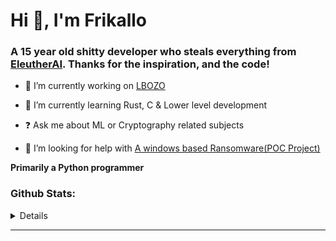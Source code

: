 

# Hi 👋, I'm Frikallo

### <div align="left">A 15 year old shitty developer who steals everything from [EleutherAI](https://www.github.com/eleutherai). Thanks for the inspiration, and the code!</div>  
  

- 🔭 I’m currently working on [LBOZO](https://github.com/Frikallo/LBOZO)

- 💾 I’m currently learning Rust, C & Lower level development

- ❓ Ask me about ML or Cryptography related subjects

- 🤝 I’m looking for help with [A windows based Ransomware(POC Project)](https://github.com/Frikallo/LBOZO)

**Primarily a Python programmer**

### Github Stats:

<details>

![GitHub stats](https://github.com/Frikallo/Frikallo/blob/main/github-metrics.svg)

</details>

---------------------------------- 
